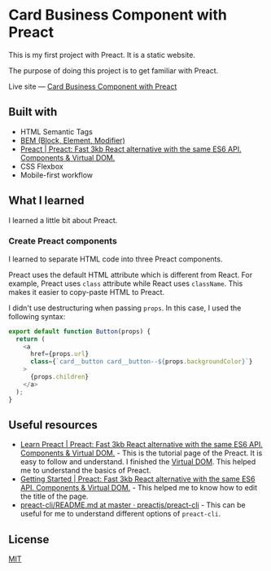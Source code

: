 # Card Business Component with Preact

This is my first project with Preact. It is a static website.

The purpose of doing this project is to get familiar with Preact.

Live site — [Card Business Component with Preact](https://preact-laurasmithbusiness.netlify.app/)

## Built with

- HTML Semantic Tags
- [BEM (Block, Element, Modifier)](https://sparkbox.com/foundry/bem_by_example)
- [Preact | Preact: Fast 3kb React alternative with the same ES6 API. Components & Virtual DOM.](https://preactjs.com/)
- CSS Flexbox
- Mobile-first workflow

## What I learned

I learned a little bit about Preact.

### Create Preact components

I learned to separate HTML code into three Preact components.

Preact uses the default HTML attribute which is different from React. For example, Preact uses `class` attribute while React uses `className`. This makes it easier to copy-paste HTML to Preact.

I didn't use destructuring when passing `props`. In this case, I used the following syntax:

```javascript
export default function Button(props) {
  return (
    <a
      href={props.url}
      class={`card__button card__button--${props.backgroundColor}`}
    >
      {props.children}
    </a>
  );
}
```

## Useful resources

- [Learn Preact | Preact: Fast 3kb React alternative with the same ES6 API. Components & Virtual DOM.](https://preactjs.com/tutorial/) - This is the tutorial page of the Preact. It is easy to follow and understand. I finished the [Virtual DOM](https://preactjs.com/tutorial/01-vdom). This helped me to understand the basics of Preact.
- [Getting Started | Preact: Fast 3kb React alternative with the same ES6 API. Components & Virtual DOM.](https://preactjs.com/guide/v10/cli/getting-started) - This helped me to know how to edit the title of the page.
- [preact-cli/README.md at master · preactjs/preact-cli](https://github.com/preactjs/preact-cli/blob/master/README.md) - This can be useful for me to understand different options of `preact-cli`.

## License

[MIT](./LICENSE)
